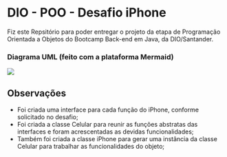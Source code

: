 # DIO - POO - Desafio iPhone
Fiz este Repsitório para poder entregar o projeto da etapa de Programação Orientada a Objetos do Bootcamp Back-end em Java, da DIO/Santander.

### Diagrama UML (feito com a plataforma Mermaid)
[![](https://mermaid.ink/img/pako:eNqNksFuwjAMhl-lyqlo9AV6mIS2yw5DaEw75WIa01pLbeQmaAPx7gstDEY5LCfnzy_nS37vTSUOTWmKorAcKHgsM1o0wmi51yxXHrrumaBWaC1nafVK9oYbFReD6GvsqAKf7Yfj43oIUoHmkytlA7G7kTr0WJEwnFrky6DEdcbS4pXvcCkv1QAx24Cib-Q9dVoLUyXXFP0lnup07blzbFFlcmOBgOzwD1uvU2pIoE-iiiQfssv_RzWHLdbgROfwwgGVMYyw8ItWpAuoiX_fHdWP0BwNPzSXLcxWkI_ZI3jawbnV_wiHjK-h7ppPtqJ4HMd91zXO467tzgdZNlOTwmmBXBrInsya0GCL1pSpdKCf1lg-JB8kjuU3V6YMGnFqVGLdmHINvku7uHEp0dPIni3o6Mg-jHs_9YcfogvjtQ?type=png)](https://mermaid.live/edit#pako:eNqNksFuwjAMhl-lyqlo9AV6mIS2yw5DaEw75WIa01pLbeQmaAPx7gstDEY5LCfnzy_nS37vTSUOTWmKorAcKHgsM1o0wmi51yxXHrrumaBWaC1nafVK9oYbFReD6GvsqAKf7Yfj43oIUoHmkytlA7G7kTr0WJEwnFrky6DEdcbS4pXvcCkv1QAx24Cib-Q9dVoLUyXXFP0lnup07blzbFFlcmOBgOzwD1uvU2pIoE-iiiQfssv_RzWHLdbgROfwwgGVMYyw8ItWpAuoiX_fHdWP0BwNPzSXLcxWkI_ZI3jawbnV_wiHjK-h7ppPtqJ4HMd91zXO467tzgdZNlOTwmmBXBrInsya0GCL1pSpdKCf1lg-JB8kjuU3V6YMGnFqVGLdmHINvku7uHEp0dPIni3o6Mg-jHs_9YcfogvjtQ)

## Observações
- Foi criada uma interface para cada função do iPhone, conforme solicitado no desafio;
- Foi criada a classe Celular para reunir as funções abstratas das interfaces e foram acrescentadas as devidas funcionalidades;
- Também foi criada a classe iPhone para gerar uma instância da classe Celular para trabalhar as funcionalidades do objeto;
